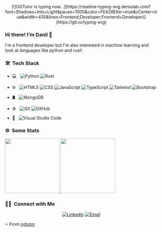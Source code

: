 <div align="center"> 
[![OGTutor is typing now...](https://readme-typing-svg.demolab.com?font=Shadows+Into+Light&pause=1000&color=FE428E&center=true&vCenter=true&width=435&lines=Frontend;Developer;Frontend+Developer)](https://git.io/typing-svg)
</div>

### Hi there! I'm Danil 👋

I'm a frontend developer but I'm also interested in machine learning and look at languages like python and rust!

### 🛠 &nbsp;Tech Stack

- 💻 &nbsp;
    ![Python](https://img.shields.io/badge/-Python-333333?style=flat&logo=python)
    ![Rust](https://img.shields.io/badge/-Rust-333333?style=flat&logo=rust&logoColor=000)
  
- 🌐 &nbsp;
    ![HTML5](https://img.shields.io/badge/-HTML5-333333?style=flat&logo=HTML5)
    ![CSS](https://img.shields.io/badge/-CSS-333333?style=flat&logo=CSS3&logoColor=1572B6)
    ![JavaScript](https://img.shields.io/badge/-JavaScript-333333?style=flat&logo=javascript)
    ![TypeScript](https://img.shields.io/badge/-TypeScript-333333?style=flat&logo=typescript)
    ![Tailwind](https://img.shields.io/badge/-Tailwind-333333?style=flat&logo=Tailwind%20CSS)
    ![Bootstrap](https://img.shields.io/badge/-Bootstrap-333333?style=flat&logo=bootstrap&logoColor=563D7C)

- 🛢 &nbsp;
    ![MongoDB](https://img.shields.io/badge/-MongoDB-333333?style=flat&logo=MongoDB)

- ⚙️ &nbsp;
    ![Git](https://img.shields.io/badge/-Git-333333?style=flat&logo=git)
    ![GitHub](https://img.shields.io/badge/-GitHub-333333?style=flat&logo=github)
  
 - 🔧 &nbsp;
  ![Visual Studio Code](https://img.shields.io/badge/-Visual%20Studio%20Code-333333?style=flat&logo=visual-studio-code&logoColor=007ACC)
 
 ### ⚙️ &nbsp;Some Stats
 
 <a href="https://github.com/OGTutor">
  <img height="180em" src="https://github-readme-stats.vercel.app/api?username=ogtutor&theme=radical&show_icons=true" />
  <img height="180em" src="https://github-readme-stats.vercel.app/api/top-langs/?username=ogtutor&theme=radical&layout=compact" />
</a>

### 🤝🏻 &nbsp;Connect with Me 

<p align="center">
<a href="https://www.linkedin.com/in/danil-chernenko-106348276/"><img alt="LinkedIn" src="https://img.shields.io/badge/LinkedIn-Danil%20Chernenko-blue?style=flat-square&logo=linkedin"></a>
<a href="mailto:game.gt.tutor@gmail.com"><img alt="Email" src="https://img.shields.io/badge/Email-game.gt.tutor@gmail.com-blue?style=flat-square&logo=gmail"></a>
</p>


⭐️ From [ogtutor](https://github.com/OGTutor)
